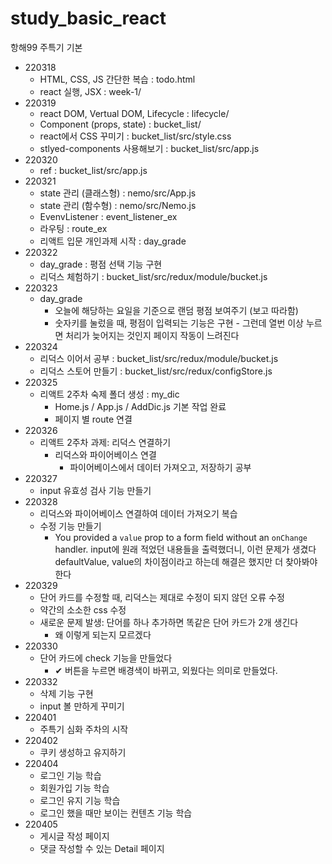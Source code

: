 # study_basic_react

항해99 주특기 기본

- 220318
  - HTML, CSS, JS 간단한 복습 : todo.html
  - react 실행, JSX : week-1/
- 220319
  - react DOM, Vertual DOM, Lifecycle : lifecycle/
  - Component (props, state) : bucket_list/
  - react에서 CSS 꾸미기 : bucket_list/src/style.css
  - stlyed-components 사용해보기 : bucket_list/src/app.js
- 220320
  - ref : bucket_list/src/app.js
- 220321
  - state 관리 (클래스형) : nemo/src/App.js
  - state 관리 (함수형) : nemo/src/Nemo.js
  - EvenvListener : event_listener_ex
  - 라우팅 : route_ex
  - 리액트 입문 개인과제 시작 : day_grade
- 220322
  - day_grade : 평점 선택 기능 구현
  - 리덕스 체험하기 : bucket_list/src/redux/module/bucket.js
- 220323
  - day_grade
    - 오늘에 해당하는 요일을 기준으로 랜덤 평점 보여주기 (보고 따라함)
    - 숫자키를 눌렀을 때, 평점이 입력되는 기능은 구현 - 그런데 열번 이상 누르면 처리가 늦어지는 것인지 페이지 작동이 느려진다
- 220324
  - 리덕스 이어서 공부 : bucket_list/src/redux/module/bucket.js
  - 리덕스 스토어 만들기 : bucket_list/src/redux/configStore.js
- 220325
  - 리액트 2주차 숙제 폴더 생성 : my_dic
    - Home.js / App.js / AddDic.js 기본 작업 완료
    - 페이지 별 route 연결
- 220326
  - 리액트 2주차 과제: 리덕스 연결하기
    - 리덕스와 파이어베이스 연결
      - 파이어베이스에서 데이터 가져오고, 저장하기 공부
- 220327
  - input 유효성 검사 기능 만들기
- 220328
  - 리덕스와 파이어베이스 연결하여 데이터 가져오기 복습
  - 수정 기능 만들기
    - You provided a `value` prop to a form field without an `onChange` handler.
      input에 원래 적었던 내용들을 출력했더니, 이런 문제가 생겼다
      defaultValue, value의 차이점이라고 하는데 해결은 했지만 더 찾아봐야한다
- 220329
  - 단어 카드를 수정할 때, 리덕스는 제대로 수정이 되지 않던 오류 수정
  - 약간의 소소한 css 수정
  - 새로운 문제 발생: 단어를 하나 추가하면 똑같은 단어 카드가 2개 생긴다
    - 왜 이렇게 되는지 모르겠다
- 220330
  - 단어 카드에 check 기능을 만들었다
    - ✔ 버튼을 누르면 배경색이 바뀌고, 외웠다는 의미로 만들었다.
- 220332
  - 삭제 기능 구현
  - input 볼 만하게 꾸미기
- 220401
  - 주특기 심화 주차의 시작
- 220402
  - 쿠키 생성하고 유지하기
- 220404
  - 로그인 기능 학습
  - 회원가입 기능 학습
  - 로그인 유지 기능 학습
  - 로그인 했을 때만 보이는 컨텐츠 기능 학습
- 220405
  - 게시글 작성 페이지
  - 댓글 작성할 수 있는 Detail 페이지
